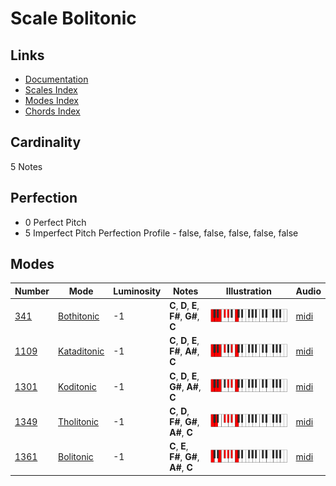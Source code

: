 # Scale Bolitonic

## Links

- [Documentation](README.md)
- [Scales Index](Scales.md)
- [Modes Index](Modes.md)
- [Chords Index](Chords.md)

## Cardinality

5 Notes

## Perfection

- 0 Perfect Pitch
- 5 Imperfect Pitch
Perfection Profile - false, false, false, false, false

## Modes

| Number | Mode | Luminosity | Notes | Illustration | Audio |
|--------|------|------------|-------|--------------|-------|
| [341](https://ianring.com/musictheory/scales/341) | [Bothitonic](ModeBothitonic.md) | -1 | **C**, **D**, **E**, **F#**, **G#**, **C** | ![CNaturalBothitonic](ModeCNaturalBothitonic.png) | [midi](https://github.com/edipermadi/music/blob/main/docs/ModeCNaturalBothitonic.mid?raw=true) | 
| [1109](https://ianring.com/musictheory/scales/1109) | [Kataditonic](ModeKataditonic.md) | -1 | **C**, **D**, **E**, **F#**, **A#**, **C** | ![CNaturalKataditonic](ModeCNaturalKataditonic.png) | [midi](https://github.com/edipermadi/music/blob/main/docs/ModeCNaturalKataditonic.mid?raw=true) | 
| [1301](https://ianring.com/musictheory/scales/1301) | [Koditonic](ModeKoditonic.md) | -1 | **C**, **D**, **E**, **G#**, **A#**, **C** | ![CNaturalKoditonic](ModeCNaturalKoditonic.png) | [midi](https://github.com/edipermadi/music/blob/main/docs/ModeCNaturalKoditonic.mid?raw=true) | 
| [1349](https://ianring.com/musictheory/scales/1349) | [Tholitonic](ModeTholitonic.md) | -1 | **C**, **D**, **F#**, **G#**, **A#**, **C** | ![CNaturalTholitonic](ModeCNaturalTholitonic.png) | [midi](https://github.com/edipermadi/music/blob/main/docs/ModeCNaturalTholitonic.mid?raw=true) | 
| [1361](https://ianring.com/musictheory/scales/1361) | [Bolitonic](ModeBolitonic.md) | -1 | **C**, **E**, **F#**, **G#**, **A#**, **C** | ![CNaturalBolitonic](ModeCNaturalBolitonic.png) | [midi](https://github.com/edipermadi/music/blob/main/docs/ModeCNaturalBolitonic.mid?raw=true) | 
